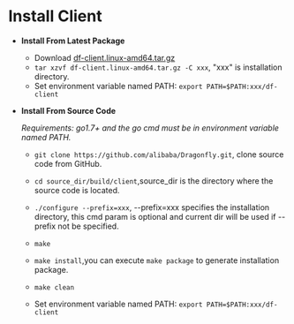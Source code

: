 # Install Client

- **Install From Latest Package**

  - Download [df-client.linux-amd64.tar.gz](https://github.com/alibaba/Dragonfly/raw/master/package/df-client.linux-amd64.tar.gz)
  - `tar xzvf df-client.linux-amd64.tar.gz -C xxx`, "xxx" is installation directory.
  - Set environment variable named PATH: `export PATH=$PATH:xxx/df-client`

- **Install From Source Code**

  *Requirements: go1.7+ and the go cmd must be in environment variable named PATH.*

  - `git clone https://github.com/alibaba/Dragonfly.git`, clone source code from GitHub.

  - `cd source_dir/build/client`,source_dir is the directory where the source code is located.

  - `./configure --prefix=xxx`, --prefix=xxx specifies the installation directory, this cmd param is optional and current dir will be used if --prefix not be specified.

  - `make`

  - `make install`,you can execute `make package` to generate installation package.

  - `make clean`

  - Set environment variable named PATH: `export PATH=$PATH:xxx/df-client`
